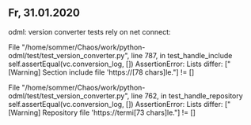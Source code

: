 ## Fr, 31.01.2020

odml: version converter tests rely on net connect:

File "/home/sommer/Chaos/work/python-odml/test/test_version_converter.py", line 787, in test_handle_include
self.assertEqual(vc.conversion_log, [])
AssertionError: Lists differ: ["[Warning] Section include file 'https://[78 chars]le."] != []

File "/home/sommer/Chaos/work/python-odml/test/test_version_converter.py", line 762, in test_handle_repository
self.assertEqual(vc.conversion_log, [])
AssertionError: Lists differ: ["[Warning] Repository file 'https://termi[73 chars]le."] != []


